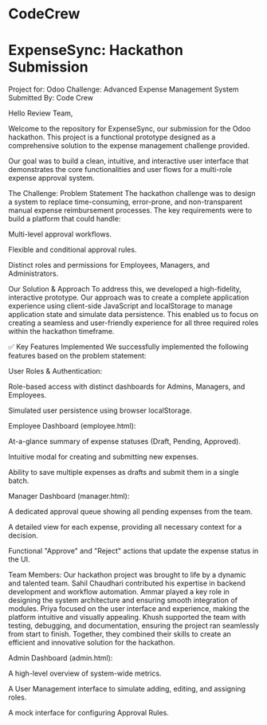 # CodeCrew

# ExpenseSync: Hackathon Submission
Project for: Odoo
Challenge: Advanced Expense Management System
Submitted By: Code Crew

Hello Review Team,

Welcome to the repository for ExpenseSync, our submission for the Odoo hackathon. This project is a functional prototype designed as a comprehensive solution to the expense management challenge provided.

Our goal was to build a clean, intuitive, and interactive user interface that demonstrates the core functionalities and user flows for a multi-role expense approval system.

The Challenge: Problem Statement
The hackathon challenge was to design a system to replace time-consuming, error-prone, and non-transparent manual expense reimbursement processes. The key requirements were to build a platform that could handle:

Multi-level approval workflows.

Flexible and conditional approval rules.

Distinct roles and permissions for Employees, Managers, and Administrators.

Our Solution & Approach
To address this, we developed a high-fidelity, interactive prototype. Our approach was to create a complete application experience using client-side JavaScript and localStorage to manage application state and simulate data persistence. This enabled us to focus on creating a seamless and user-friendly experience for all three required roles within the hackathon timeframe.

✅ Key Features Implemented
We successfully implemented the following features based on the problem statement:

User Roles & Authentication:

Role-based access with distinct dashboards for Admins, Managers, and Employees.

Simulated user persistence using browser localStorage.

Employee Dashboard (employee.html):

At-a-glance summary of expense statuses (Draft, Pending, Approved).

Intuitive modal for creating and submitting new expenses.

Ability to save multiple expenses as drafts and submit them in a single batch.

Manager Dashboard (manager.html):

A dedicated approval queue showing all pending expenses from the team.

A detailed view for each expense, providing all necessary context for a decision.

Functional "Approve" and "Reject" actions that update the expense status in the UI.


Team Members: Our hackathon project was brought to life by a dynamic and talented team. Sahil Chaudhari contributed his expertise in backend development and workflow automation. Ammar played a key role in designing the system architecture and ensuring smooth integration of modules. Priya focused on the user interface and experience, making the platform intuitive and visually appealing. Khush supported the team with testing, debugging, and documentation, ensuring the project ran seamlessly from start to finish. Together, they combined their skills to create an efficient and innovative solution for the hackathon.

Admin Dashboard (admin.html):

A high-level overview of system-wide metrics.

A User Management interface to simulate adding, editing, and assigning roles.

A mock interface for configuring Approval Rules.

